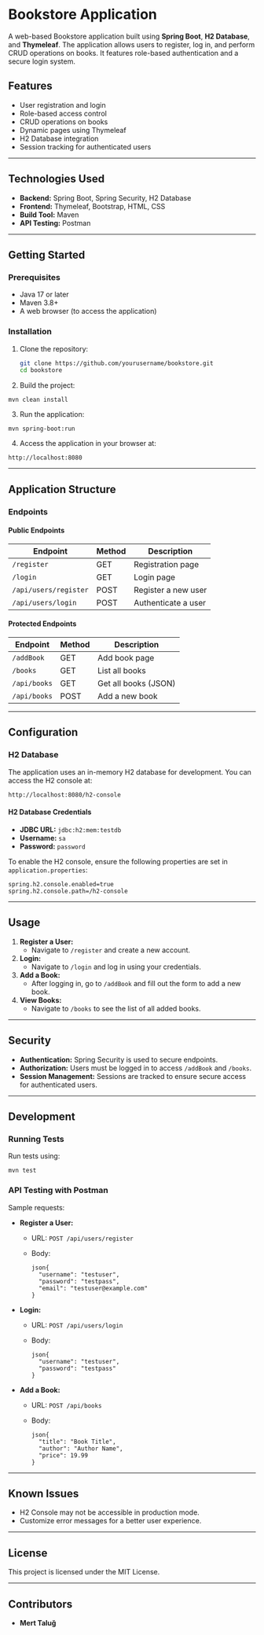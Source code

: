 

# Bookstore Application

A web-based Bookstore application built using **Spring Boot**, **H2 Database**, and **Thymeleaf**. The application allows users to register, log in, and perform CRUD operations on books. It features role-based authentication and a secure login system.

## Features

- User registration and login
- Role-based access control
- CRUD operations on books
- Dynamic pages using Thymeleaf
- H2 Database integration
- Session tracking for authenticated users

---

## Technologies Used

- **Backend:** Spring Boot, Spring Security, H2 Database
- **Frontend:** Thymeleaf, Bootstrap, HTML, CSS
- **Build Tool:** Maven
- **API Testing:** Postman

---

## Getting Started

### Prerequisites

- Java 17 or later
- Maven 3.8+
- A web browser (to access the application)

### Installation

1. Clone the repository:

   ```bash
   git clone https://github.com/yourusername/bookstore.git
   cd bookstore
   ```

2. Build the project:

```
mvn clean install
```

3. Run the application:

```
mvn spring-boot:run
```

4. Access the application in your browser at:

```
http://localhost:8080
```

------

## Application Structure

### Endpoints

#### Public Endpoints

| Endpoint              | Method | Description         |
| --------------------- | ------ | ------------------- |
| `/register`           | GET    | Registration page   |
| `/login`              | GET    | Login page          |
| `/api/users/register` | POST   | Register a new user |
| `/api/users/login`    | POST   | Authenticate a user |

#### Protected Endpoints

| Endpoint     | Method | Description          |
| ------------ | ------ | -------------------- |
| `/addBook`   | GET    | Add book page        |
| `/books`     | GET    | List all books       |
| `/api/books` | GET    | Get all books (JSON) |
| `/api/books` | POST   | Add a new book       |

------

## Configuration

### H2 Database

The application uses an in-memory H2 database for development. You can access the H2 console at:

```
http://localhost:8080/h2-console
```

#### H2 Database Credentials

- **JDBC URL:** `jdbc:h2:mem:testdb`
- **Username:** `sa`
- **Password:** `password`

To enable the H2 console, ensure the following properties are set in `application.properties`:

```
spring.h2.console.enabled=true
spring.h2.console.path=/h2-console
```

------

## Usage

1. **Register a User:**
   - Navigate to `/register` and create a new account.
2. **Login:**
   - Navigate to `/login` and log in using your credentials.
3. **Add a Book:**
   - After logging in, go to `/addBook` and fill out the form to add a new book.
4. **View Books:**
   - Navigate to `/books` to see the list of all added books.

------

## Security

- **Authentication:** Spring Security is used to secure endpoints.
- **Authorization:** Users must be logged in to access `/addBook` and `/books`.
- **Session Management:** Sessions are tracked to ensure secure access for authenticated users.

------

## Development

### Running Tests

Run tests using:

```
mvn test
```

### API Testing with Postman

Sample requests:

- **Register a User:**

  - URL: `POST /api/users/register`

  - Body:

    ```
    json{
      "username": "testuser",
      "password": "testpass",
      "email": "testuser@example.com"
    }
    ```

- **Login:**

  - URL: `POST /api/users/login`

  - Body:

    ```
    json{
      "username": "testuser",
      "password": "testpass"
    }
    ```

- **Add a Book:**

  - URL: `POST /api/books`

  - Body:

    ```
    json{
      "title": "Book Title",
      "author": "Author Name",
      "price": 19.99
    }
    ```

------

## Known Issues

- H2 Console may not be accessible in production mode.
- Customize error messages for a better user experience.

------

## License

This project is licensed under the MIT License.

------

## Contributors

- **Mert Taluğ**

